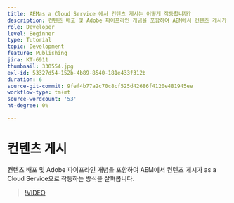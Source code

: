 ```yaml
---
title: AEMas a Cloud Service 에서 컨텐츠 게시는 어떻게 작동합니까?
description: 컨텐츠 배포 및 Adobe 파이프라인 개념을 포함하여 AEM에서 컨텐츠 게시가 as a Cloud Service으로 작동하는 방식을 살펴봅니다.
role: Developer
level: Beginner
type: Tutorial
topic: Development
feature: Publishing
jira: KT-6911
thumbnail: 330554.jpg
exl-id: 53327d54-152b-4b89-8540-181e433f312b
duration: 6
source-git-commit: 9fef4b77a2c70c8cf525d42686f4120e481945ee
workflow-type: tm+mt
source-wordcount: '53'
ht-degree: 0%

---
```


# 컨텐츠 게시

컨텐츠 배포 및 Adobe 파이프라인 개념을 포함하여 AEM에서 컨텐츠 게시가 as a Cloud Service으로 작동하는 방식을 살펴봅니다.

>[!VIDEO](https://video.tv.adobe.com/v/330554?quality=12&learn=on)
